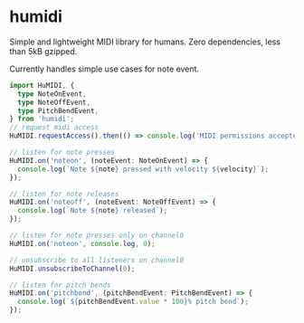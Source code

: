 # humidi

Simple and lightweight MIDI library for humans. Zero dependencies, less than 5kB gzipped.

Currently handles simple use cases for note event.

```typescript
import HuMIDI, {
  type NoteOnEvent,
  type NoteOffEvent,
  type PitchBendEvent,
} from 'humidi';
// request midi access
HuMIDI.requestAccess().then(() => console.log('MIDI permissions accepted');

// listen for note presses
HuMIDI.on('noteon', (noteEvent: NoteOnEvent) => {
  console.log(`Note ${note} pressed with velocity ${velocity}`);
});

// listen for note releases
HuMIDI.on('noteoff', (noteEvent: NoteOffEvent) => {
  console.log(`Note ${note} released`);
});

// listen for note presses only on channel0
HuMIDI.on('noteon', console.log, 0);

// unsubscribe to all listeners on channel0
HuMIDI.unsubscribeToChannel(0);

// listen for pitch bends
HuMIDI.on('pitchbend', (pitchBendEvent: PitchBendEvent) => {
  console.log(`${pitchBendEvent.value * 100}% pitch bend`);
});
```
